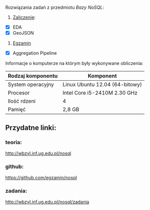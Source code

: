 Rozwiązania zadań z przedmiotu *Bazy NoSQL*:

1. [Zaliczenie](zaliczenie.md):
 - [x] EDA
 - [x] GeoJSON
1. [Egzamin](egzamin.md)
 - [x] Aggregation Pipeline

Informacje o komputerze na którym były wykonywane obliczenia:

| Rodzaj komponentu     | Komponent                       |
|-----------------------|---------------------------------|
| System operacyjny     | Linux Ubuntu 12.04 (64-bitowy)  |
| Procesor              | Intel Core i5-2410M 2.30 GHz    |
| Ilość rdzeni          | 4                               |
| Pamięć                | 2,8 GB                          |

## Przydatne linki:

### teoria:
http://wbzyl.inf.ug.edu.pl/nosql
### github:
https://github.com/egzamin/nosql
### zadania:
http://wbzyl.inf.ug.edu.pl/nosql/zadania
